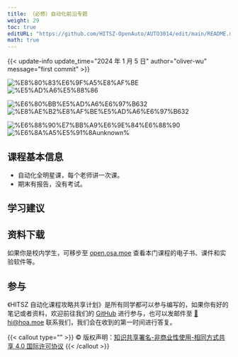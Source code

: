 ```yaml
---
title: （必修）自动化前沿专题
weight: 29
toc: true
editURL: "https://github.com/HITSZ-OpenAuto/AUTO3014/edit/main/README.md"
math: true
---
```


{{< update-info update_time="2024 年 1 月 5 日" author="oliver-wu" message="first commit" >}}

<div class="img-div hx-mt-4 hx-flex-row hx-justify-start hx-items-center">

![%E8%80%83%E6%9F%A5%E8%AF%BE](https://img.shields.io/badge/%E8%80%83%E6%9F%A5%E8%AF%BE-green)
![%E5%AD%A6%E5%88%86](https://img.shields.io/badge/%E5%AD%A6%E5%88%86-2-moccasin)

![%E6%80%BB%E5%AD%A6%E6%97%B632](https://img.shields.io/badge/%E6%80%BB%E5%AD%A6%E6%97%B6-32-gold)
![%E8%AE%B2%E8%AF%BE%E5%AD%A6%E6%97%B632](https://img.shields.io/badge/%E8%AE%B2%E8%AF%BE%E5%AD%A6%E6%97%B6-32-gold)

![%E6%88%90%E7%BB%A9%E6%9E%84%E6%88%90](https://img.shields.io/badge/%E6%88%90%E7%BB%A9%E6%9E%84%E6%88%90-gold)
![%E6%8A%A5%E5%91%8Aunknown%](https://img.shields.io/badge/%E6%8A%A5%E5%91%8A-unknown%25-wheat)


</div>

## 课程基本信息

- 自动化全明星课，每个老师讲一次课。
- 期末有报告，没有考试。

## 学习建议

## 资料下载


如果你是校内学生，可移步至 <a href='https://open.osa.moe/openauto/AUTO3014'>open.osa.moe</a> 查看本门课程的电子书、课件和实验软件等。

## 参与

《HITSZ 自动化课程攻略共享计划》是所有同学都可以参与编写的，如果你有好的笔记或者资料，欢迎前往我们的 [GitHub](https://github.com/HITSZ-OpenAuto) 进行参与，也可以发邮件至 [📮hi@hoa.moe](mailto:hi@hoa.moe) 联系我们，我们会在收到的第一时间进行答复。

{{< callout type="" >}}
  © 版权声明：[知识共享署名-非商业性使用-相同方式共享 4.0 国际许可协议](https://creativecommons.org/licenses/by-nc-sa/4.0/)
{{< /callout >}}
